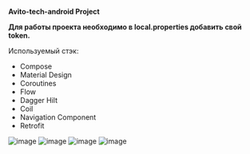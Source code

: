 **Avito-tech-android Project**

**Для работы проекта необходимо в local.properties добавить свой token.**

Используемый стэк:
- Compose
- Material Design
- Coroutines
- Flow
- Dagger Hilt
- Coil
- Navigation Component
- Retrofit

![image](https://github.com/grigoriymirosedi/avito-tech-android/assets/92877083/90fb9edf-6682-4f63-8653-2c04d10c6c2d)
![image](https://github.com/grigoriymirosedi/avito-tech-android/assets/92877083/18ceddc6-6828-4687-8f4b-0e77c034a7fe)
![image](https://github.com/grigoriymirosedi/avito-tech-android/assets/92877083/dd36cd91-4746-4206-9d6c-695c659b3b07)
![image](https://github.com/grigoriymirosedi/avito-tech-android/assets/92877083/1cbf3ab4-dd9f-4c20-bb2d-094f22d9ad05)



